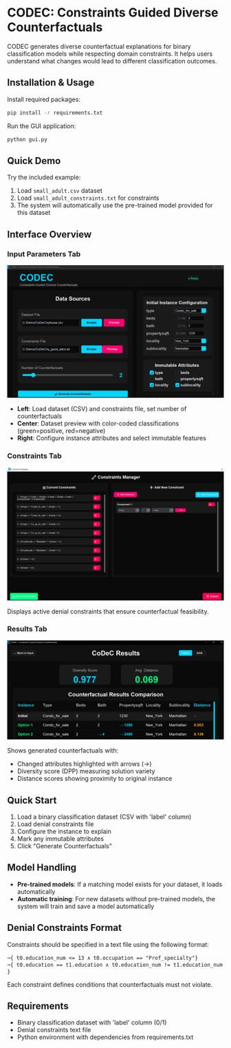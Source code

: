 # CODEC: Constraints Guided Diverse Counterfactuals

CODEC generates diverse counterfactual explanations for binary classification models while respecting domain constraints. It helps users understand what changes would lead to different classification outcomes.

## Installation & Usage

Install required packages:
```bash
pip install -r requirements.txt
```

Run the GUI application:
```bash
python gui.py
```

## Quick Demo

Try the included example:
1. Load `small_adult.csv` dataset
2. Load `small_adult_constraints.txt` for constraints
3. The system will automatically use the pre-trained model provided for this dataset

## Interface Overview

### Input Parameters Tab
![Input Parameters Tab](Input.PNG)

- **Left**: Load dataset (CSV) and constraints file, set number of counterfactuals
- **Center**: Dataset preview with color-coded classifications (green=positive, red=negative)
- **Right**: Configure instance attributes and select immutable features

### Constraints Tab
![Constraints Tab](constraints.PNG)

Displays active denial constraints that ensure counterfactual feasibility.

### Results Tab
![Results Tab](Results.PNG)

Shows generated counterfactuals with:
- Changed attributes highlighted with arrows (→)
- Diversity score (DPP) measuring solution variety
- Distance scores showing proximity to original instance

## Quick Start

1. Load a binary classification dataset (CSV with 'label' column)
2. Load denial constraints file
3. Configure the instance to explain
4. Mark any immutable attributes
5. Click "Generate Counterfactuals"

## Model Handling

- **Pre-trained models**: If a matching model exists for your dataset, it loads automatically
- **Automatic training**: For new datasets without pre-trained models, the system will train and save a model automatically

## Denial Constraints Format

Constraints should be specified in a text file using the following format:

```
¬{ t0.education_num <= 13 ∧ t0.occupation == "Prof_specialty"}
¬{ t0.education == t1.education ∧ t0.education_num != t1.education_num }
```

Each constraint defines conditions that counterfactuals must not violate.

## Requirements

- Binary classification dataset with 'label' column (0/1)
- Denial constraints text file
- Python environment with dependencies from requirements.txt